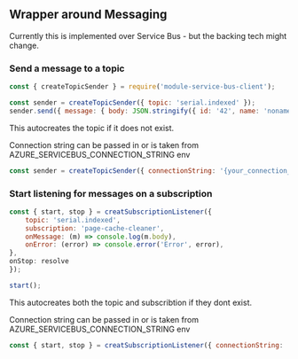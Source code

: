 ## Wrapper around Messaging

Currently this is implemented over Service Bus - but the backing tech might change.

### Send a message to a topic


```javascript
const { createTopicSender } = require('module-service-bus-client');

const sender = createTopicSender({ topic: 'serial.indexed' });
sender.send({ message: { body: JSON.stringify({ id: '42', name: 'noname')});
```

This autocreates the topic if it does not exist.

Connection string can be passed in or is taken from AZURE_SERVICEBUS_CONNECTION_STRING env


```javascript
const sender = createTopicSender({ connectionString: '{your_connection_string}' });
```

### Start listening for messages on a subscription


```javascript
const { start, stop } = creatSubscriptionListener({
    topic: 'serial.indexed',
    subscription: 'page-cache-cleaner',
    onMessage: (m) => console.log(m.body),
    onError: (error) => console.error('Error', error),
},
onStop: resolve
});

start();
```
This autocreates both the topic and subscribtion if they dont exist.


Connection string can be passed in or is taken from AZURE_SERVICEBUS_CONNECTION_STRING env
```javascript
const { start, stop } = creatSubscriptionListener({ connectionString: '{your_connection_string}' });
```
